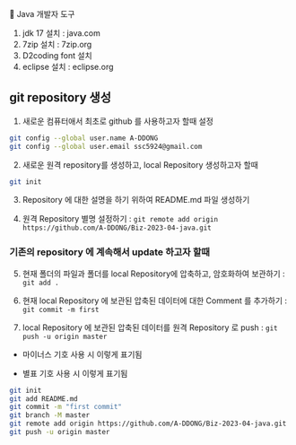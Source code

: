 :horse: Java 개발자 도구 
1. jdk 17 설치 : java.com
2. 7zip 설치 : 7zip.org
3. D2coding font 설치
4. eclipse 설치 : eclipse.org

## git repository 생성
1. 새로운 컴퓨터애서 최초로 github 를 사용하고자 할때 설정
```bash
git config --global user.name A-DDONG
git config --global user.email ssc5924@gmail.com
```
2. 새로운 원격 repository를 생성하고, local Repository 생성하고자 할때
```bash
git init
```
3. Repository 에 대한 설명을 하기 위하여 README.md 파일 생성하기

4. 원격 Repository 별명 설정하기 : `git remote add origin https://github.com/A-DDONG/Biz-2023-04-java.git`   

### 기존의 repository 에 계속해서 update 하고자 할때

5. 현재 폴더의 파일과 폴더를 local Repository에
압축하고, 암호화하여 보관하기 : `git add .`

6. 현재 local Repository 에 보관된 압축된
데이터에 대한 Comment 를 추가하기 : `git commit -m first`

7. local Repository 에 보관된 압축된 데이터를
원격 Repository 로 push : `git push -u origin master`

- 마이너스 기호 사용 시 이렇게 표기됨
* 별표 기호 사용 시 이렇게 표기됨

```bash
git init
git add README.md
git commit -m "first commit"
git branch -M master
git remote add origin https://github.com/A-DDONG/Biz-2023-04-java.git
git push -u origin master
```